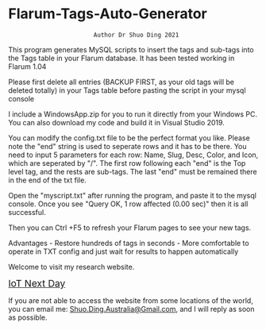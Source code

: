 # Flarum-Tags-Auto-Generator
                            Author Dr Shuo Ding 2021

This program generates MySQL scripts to insert the tags and sub-tags into the Tags table in your Flarum database.
It has been tested working in Flarum 1.04

Please first delete all entries (BACKUP FIRST, as your old tags will be deleted totally) in your Tags table before pasting the script in your mysql console

I include a WindowsApp.zip for you to run it directly from your Windows PC.
You can also download my code and build it in Visual Studio 2019.

You can modify the config.txt file to be the perfect format you like. 
Please note the "end" string is used to seperate rows and it has to be there.
You need to input 5 parameters for each row: Name, Slug, Desc, Color, and Icon, which are seperated by "/". 
The first row following each "end" is the Top level tag, and the rests are sub-tags.
The last "end" must be remained there in the end of the txt file.

Open the "myscript.txt" after running the program, and paste it to the mysql console.
Once you see "Query OK, 1 row affected (0.00 sec)" then it is all successful. 

Then you can Ctrl +F5 to refresh your Flarum pages to see your new tags.

Advantages  - Restore hundreds of tags in seconds
            - More comfortable to operate in TXT config and just wait for results to happen automatically 
            



Welcome to visit my research website. 

<a href="https://iotnextday.com" style="font-size:19px">IoT Next Day</a>
 
If you are not able to access the website from some locations of the world, you can email me: Shuo.Ding.Australia@Gmail.com, and I will reply as soon as possible. 


          




